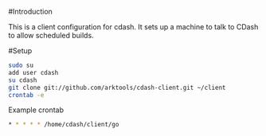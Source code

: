 #Introduction

This is a client configuration for cdash. It sets up a machine to talk to CDash to allow scheduled builds.

#Setup
``` bash
sudo su
add user cdash
su cdash
git clone git://github.com/arktools/cdash-client.git ~/client
crontab -e
```
Example crontab
``` bash
* * * * * /home/cdash/client/go
```
